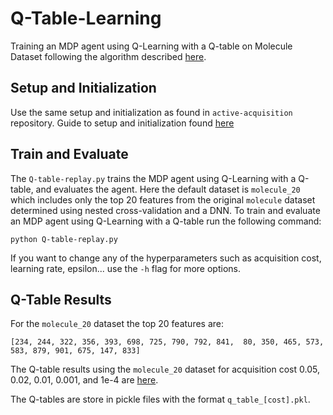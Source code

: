 # Q-Table-Learning
Training an MDP agent using Q-Learning with a Q-table on Molecule Dataset following the algorithm described [here](https://en.wikipedia.org/wiki/Q-learning#Algorithm).

## Setup and Initialization

Use the same setup and initialization as found in `active-acquisition` repository. Guide to setup and initialization found [here](https://github.com/leungkean/active-acquisition/blob/a3db4d7525b735386e7bb21c67e1dc41671acf96/afa_guide.txt#L21)

## Train and Evaluate

The `Q-table-replay.py` trains the MDP agent using Q-Learning with a Q-table, and evaluates the agent. 
Here the default dataset is `molecule_20` which includes only the top 20 features from the original `molecule` dataset 
determined using nested cross-validation and a DNN. To train and evaluate an MDP agent using Q-Learning with a Q-table run the following command:

```
python Q-table-replay.py
```

If you want to change any of the hyperparameters such as acquisition cost, learning rate, epsilon... use the `-h` flag for more options.

## Q-Table Results

For the `molecule_20` dataset the top 20 features are:

`[234, 244, 322, 356, 393, 698, 725, 790, 792, 841,  80, 350, 465, 573, 583, 879, 901, 675, 147, 833]`

The Q-table results using the `molecule_20` dataset for acquisition cost 0.05, 0.02, 0.01, 0.001, and 1e-4 are [here](https://drive.google.com/drive/folders/1HeSLbTKIQqXf_7Sns0uwQPVARMSdIo4O?usp=sharing).

The Q-tables are store in pickle files with the format `q_table_[cost].pkl`.
